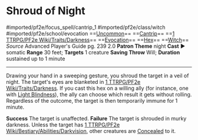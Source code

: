 # Shroud of Night
#imported/pf2e/focus_spell/cantrip_1 #imported/pf2e/class/witch #imported/pf2e/school/evocation 
==[Uncommon](uncommon.md)== ==[Cantrip](cantrip.md)== ==[1 TTRPG/PF2e Wiki/Traits/Darkness](1%20TTRPG/PF2e%20Wiki/Traits/Darkness)== ==[Evocation](evocation.md)== ==[Hex](../../../Traits/Hex.md)== ==[Witch](../../../Traits/Witch.md)==
*Source* Advanced Player's Guide pg. 239 2.0
**Patron Theme** night
**Cast** ► somatic
**Range** 30 feet; **Targets** 1 creature
**Saving Throw** Will; **Duration** sustained up to 1 minute

---
Drawing your hand in a sweeping gesture, you shroud the target in a veil of night. The target's eyes are blanketed in [1 TTRPG/PF2e Wiki/Traits/Darkness](1%20TTRPG/PF2e%20Wiki/Traits/Darkness). If you cast this hex on a willing ally (for instance, one with [Light Blindness](../../../Bestiary/Abilities/Light%20Blindness.md)), the ally can choose which result it gets without rolling. Regardless of the outcome, the target is then temporarily immune for 1 minute.

**Success** The target is unaffected.
**Failure** The target is shrouded in murky darkness. Unless the target has [1 TTRPG/PF2e Wiki/Bestiary/Abilities/Darkvision](1%20TTRPG/PF2e%20Wiki/Bestiary/Abilities/Darkvision), other creatures are [Concealed](../../../Conditions/Concealed.md) to it.